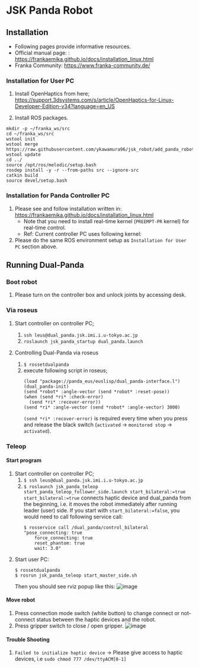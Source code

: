 # JSK Panda Robot
## Installation
- Following pages provide informative resources.
- Official manual page: : https://frankaemika.github.io/docs/installation_linux.html
- Franka Community: https://www.franka-community.de/


### Installation for User PC
1. Install OpenHaptics from here; https://support.3dsystems.com/s/article/OpenHaptics-for-Linux-Developer-Edition-v34?language=en_US

2. Install ROS packages.
```
mkdir -p ~/franka_ws/src
cd ~/franka_ws/src
wstool init
wstool merge https://raw.githubusercontent.com/ykawamura96/jsk_robot/add_panda_robot/jsk_panda_robot/jsk_panda.rosinstall
wstool update
cd ../
source /opt/ros/melodic/setup.bash
rosdep install -y -r --from-paths src --ignore-src
catkin build
source devel/setup.bash
```
### Installation for Panda Controller PC
1. Please see and follow installation written in: https://frankaemika.github.io/docs/installation_linux.html
   * Note that you need to install real-time kernel (`PREEMPT-PR` kernel) for real-time control.
   * Ref: Current controller PC uses following kernel:
2. Please do the same ROS environment setup as `Installation for User PC` section above.



## Running Dual-Panda
### Boot robot
1. Please turn on the controller box and unlock joints by accessing desk.
### Via roseus
1. Start controller on controller PC;
   1.  `ssh leus@dual_panda.jsk.imi.i.u-tokyo.ac.jp`
   2.  `roslaunch jsk_panda_startup dual_panda.launch`

2. Controlling Dual-Panda via roseus
   1. `$ rossetdualpanda`
   2. execute following script in roseus;
      ```
      (load "package://panda_eus/euslisp/dual_panda-interface.l")
      (dual_panda-init)
      (send *robot* :angle-vector (send *robot* :reset-pose))
      (when (send *ri* :check-error)
        (send *ri* :recover-error))
      (send *ri* :angle-vector (send *robot* :angle-vector) 3000)
      ```
      `(send *ri* :recover-error)` is required every time when you press and release the black switch (`activated` -> `monitored stop` -> `activated`).
### Teleop
#### Start program
1. Start controller on controller PC;
   1.  `$ ssh leus@dual_panda.jsk.imi.i.u-tokyo.ac.jp`
   2.  `$ roslaunch jsk_panda_teleop start_panda_teleop_follower_side.launch start_bilateral:=true`
        `start_bilateral:=true` connects haptic device and dual_panda from the beginning, i.e. it moves the robot immediately after running leader (user) side.
        If you start with `start_bilateral:=false`, you would need to call following service call:
        ```
        $ rosservice call /dual_panda/control_bilateral "pose_connecting: true
            force_connecting: true
            reset_phantom: true
            wait: 3.0" 
        ```
2.  Start user PC:
    ```
    $ rossetdualpanda
    $ rosrun jsk_panda_teleop start_master_side.sh
    ```
    Then you should see rviz popup like this: 
![image](https://user-images.githubusercontent.com/43567489/159150327-5e4d246b-2311-4eb4-814a-7f6fd11b6f29.png)

#### Move robot
1. Press connection mode switch (white button) to change connect or not-connect status between the haptic devices and the robot.
2. Press gripper switch to close / open gripper.
![image](https://user-images.githubusercontent.com/43567489/159150507-75122802-121e-4a22-abd1-b9540890950b.png)

#### Trouble Shooting
1.  `Failed to initialize haptic device`  -> Please give access to haptic devices, i.e `sudo chmod 777 /dev/ttyACM[0-1]`

